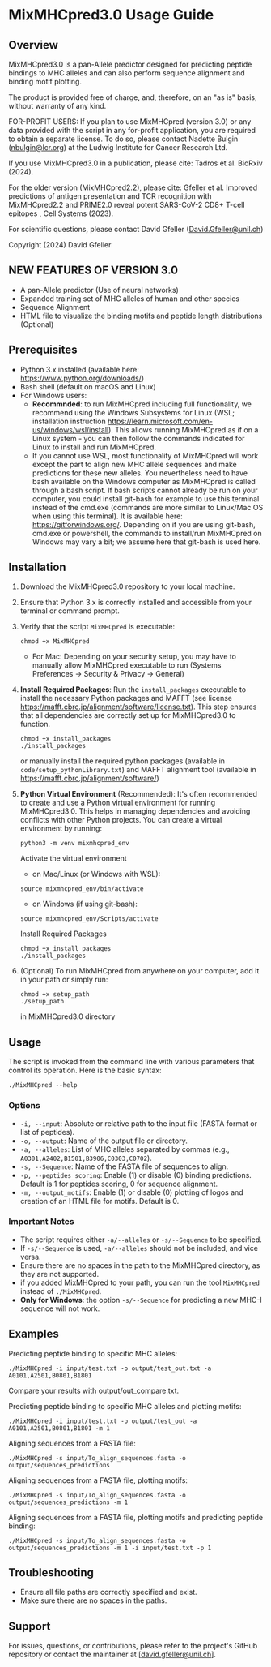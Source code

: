 
# MixMHCpred3.0 Usage Guide

## Overview

MixMHCpred3.0 is a pan-Allele predictor designed for predicting peptide bindings to MHC alleles and can also perform sequence alignment and binding motif plotting. 

The product is provided free of charge, and, therefore, on an "as is" basis, without warranty of any kind.

FOR-PROFIT USERS:
If you plan to use MixMHCpred (version 3.0) or any data provided with the script in any for-profit
application, you are required to obtain a separate license.
To do so, please contact Nadette Bulgin (nbulgin@lcr.org) at the Ludwig Institute for Cancer Research Ltd.

If you use MixMHCpred3.0 in a publication, please cite:
Tadros et al. BioRxiv (2024).

For the older version (MixMHCpred2.2), please cite:
Gfeller et al. Improved predictions of antigen presentation and TCR recognition with MixMHCpred2.2 and PRIME2.0 reveal potent SARS-CoV-2 CD8+ T-cell epitopes , Cell Systems (2023).

For scientific questions, please contact David Gfeller (David.Gfeller@unil.ch)

Copyright (2024) David Gfeller


## NEW FEATURES OF VERSION 3.0

- A pan-Allele predictor (Use of neural networks)
- Expanded training set of MHC alleles of human and other species 
- Sequence Alignment
- HTML file to visualize the binding motifs and peptide length distributions (Optional)

## Prerequisites

- Python 3.x installed (available here: https://www.python.org/downloads/)
- Bash shell (default on macOS and Linux)
- For Windows users:
    - **Recommnded**: to run MixMHCpred including full functionality, we recommend using the Windows Subsystems for Linux (WSL; installation instruction https://learn.microsoft.com/en-us/windows/wsl/install). This allows running MixMHCpred as if on a Linux system - you can then follow the commands indicated for Linux to install and run MixMHCpred.
	- If you cannot use WSL, most functionality of MixMHCpred will work except the part to align new MHC allele sequences and make predictions for these new alleles. You nevertheless need to have bash available on the Windows computer as MixMHCpred is called through a bash script. If bash scripts cannot already be run on your computer, you could install git-bash for example to use this terminal instead of the cmd.exe (commands are more similar to Linux/Mac OS when using this terminal). It is available here: https://gitforwindows.org/. Depending on if you are using git-bash, cmd.exe or powershell, the commands to install/run MixMHCpred on Windows may vary a bit; we assume here that git-bash is used here.


## Installation

1. Download the MixMHCpred3.0 repository to your local machine.
2. Ensure that Python 3.x is correctly installed and accessible from your terminal or command prompt.
3. Verify that the script `MixMHCpred` is executable:
    ```
    chmod +x MixMHCpred
    ```
    - For Mac:
    Depending on your security setup, you may have to manually allow MixMHCpred executable to run (Systems Preferences -> Security & Privacy -> General)
4. **Install Required Packages**: Run the `install_packages` executable to install the necessary Python packages and MAFFT (see license https://mafft.cbrc.jp/alignment/software/license.txt). This step ensures that all dependencies are correctly set up for MixMHCpred3.0 to function.
    ```
    chmod +x install_packages
    ./install_packages
    ```
    or manually install the required python packages (available in `code/setup_pythonLibrary.txt`) and MAFFT alignment tool (available in https://mafft.cbrc.jp/alignment/software/)
5. **Python Virtual Environment** (Recommended): It's often recommended to create and use a Python virtual environment for running MixMHCpred3.0. This helps in managing dependencies and avoiding conflicts with other Python projects. You can create a virtual environment by running:
    ```
    python3 -m venv mixmhcpred_env
    ```
   Activate the virtual environment
   - on Mac/Linux (or Windows with WSL):
    ```
    source mixmhcpred_env/bin/activate
    ```
   - on Windows (if using git-bash):
	```
    source mixmhcpred_env/Scripts/activate
    ```

    Install Required Packages
    ```
    chmod +x install_packages
    ./install_packages
    ```
6. (Optional) To run MixMHCpred from anywhere on your computer, add it in your path or simply run:
    ```
    chmod +x setup_path
    ./setup_path
    ```
    in MixMHCpred3.0 directory

## Usage

The script is invoked from the command line with various parameters that control its operation. Here is the basic syntax:

```
./MixMHCpred --help
```
 

### Options

- `-i, --input`: Absolute or relative path to the input file (FASTA format or list of peptides).
- `-o, --output`: Name of the output file or directory.
- `-a, --alleles`: List of MHC alleles separated by commas (e.g., `A0301,A2402,B1501,B3906,C0303,C0702`).
- `-s, --Sequence`: Name of the FASTA file of sequences to align.
- `-p, --peptides_scoring`: Enable (1) or disable (0) binding predictions. Default is 1 for peptides scoring, 0 for sequence alignment.
- `-m, --output_motifs`: Enable (1) or disable (0) plotting of logos and creation of an HTML file for motifs. Default is 0.

### Important Notes

- The script requires either `-a/--alleles` or `-s/--Sequence` to be specified.
- If `-s/--Sequence` is used, `-a/--alleles` should not be included, and vice versa.
- Ensure there are no spaces in the path to the MixMHCpred directory, as they are not supported.
-  if you added MixMHCpred to your path, you can run the tool `MixMHCpred` instead of `./MixMHCpred`.
- **Only for Windows**: the  option `-s/--Sequence` for predicting a new MHC-I sequence will not work.

## Examples

Predicting peptide binding to specific MHC alleles:
```
./MixMHCpred -i input/test.txt -o output/test_out.txt -a A0101,A2501,B0801,B1801
```
Compare your results with output/out_compare.txt.

Predicting peptide binding to specific MHC alleles and plotting motifs:
```
./MixMHCpred -i input/test.txt -o output/test_out -a A0101,A2501,B0801,B1801 -m 1 
```

Aligning sequences from a FASTA file:
```
./MixMHCpred -s input/To_align_sequences.fasta -o output/sequences_predictions 
```
Aligning sequences from a FASTA file, plotting motifs:
```
./MixMHCpred -s input/To_align_sequences.fasta -o output/sequences_predictions -m 1
```
Aligning sequences from a FASTA file, plotting motifs and predicting peptide binding:
```
./MixMHCpred -s input/To_align_sequences.fasta -o output/sequences_predictions -m 1 -i input/test.txt -p 1
```


## Troubleshooting

- Ensure all file paths are correctly specified and exist.
- Make sure there are no spaces in the paths.

## Support

For issues, questions, or contributions, please refer to the project's GitHub repository or contact the maintainer at [david.gfeller@unil.ch].
